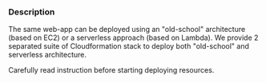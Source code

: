 ### Description
The same web-app can be deployed using an "old-school" architecture (based on EC2) or a serverless approach (based on Lambda).
We provide 2 separated suite of Cloudformation stack to deploy both "old-school" and serverless architecture.

Carefully read instruction before starting deploying resources.